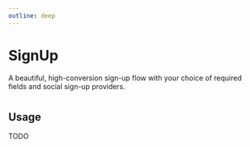 ```yaml
---
outline: deep
---
```


<script setup>
import { SignUp, SignOutButton, useAuth } from '../../src'

const { isSignedIn } = useAuth()
</script>

# SignUp

A beautiful, high-conversion sign-up flow with your choice of required fields and social sign-up providers.

<SignOutButton v-if="isSignedIn" />
<div v-else style="margin-left: 65px; margin-top: 40px;">
  <SignUp redirect-url="/components/sign-up.html" />
</div>

## Usage

TODO
